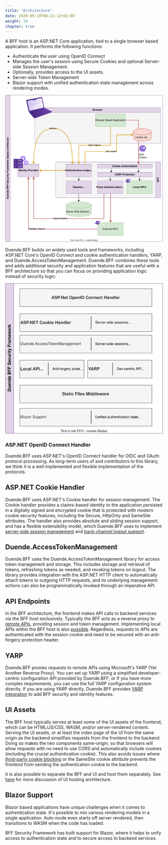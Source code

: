 ```yaml
---
title: "Architecture"
date: 2020-09-10T08:22:12+02:00
weight: 10
chapter: true
---
```


A BFF host is an ASP.NET Core application, tied to a single browser based application. It performs the following functions:
* Authenticate the user using OpenID Connect
* Manages the user's session using Secure Cookies and optional Server-side Session Management. 
* Optionally, provides access to the UI assets.
* Server-side Token Management
* Blazor support with unified authentication state management across rendering modes. 

![BFF Security Framework Architecture Overview](../images/bff_application_architecture.svg?height=30pc)


Duende.BFF builds on widely used tools and frameworks, including ASP.NET Core's OpenID Connect and cookie authentication handlers, YARP, and Duende.AccessTokenManagement. Duende.BFF combines these tools and adds additional security and application features that are useful with a BFF architecture so that you can focus on providing application logic instead of security logic:

![Duende BFF Security Framework - components](../images/bff_blocs.svg?height=30pc)

### ASP.NET OpenID Connect Handler
Duende.BFF uses ASP.NET's OpenID Connect handler for OIDC and OAuth protocol processing. As long-term users of and contributors to this library, we think it is a well implemented and flexible implementation of the protocols.

## ASP.NET Cookie Handler
Duende.BFF uses ASP.NET's Cookie handler for session management. The Cookie handler provides a claims-based identity to the application persisted in a digitally signed and encrypted cookie that is protected with modern cookie security features, including the Secure, HttpOnly and SameSite attributes. The handler also provides absolute and sliding session support, and has a flexible extensibility model, which Duende.BFF uses to implement [server-side session management](/bff/v3/fundamentals/session/server_side_sessions) and [back-channel logout support](/bff/v3/fundamentals/session/management/back-channel-logout).

## Duende.AccessTokenManagement
Duende.BFF uses the Duende.AccessTokenManagement library for access token management and storage. This includes storage and retrieval of tokens, refreshing tokens as needed, and revoking tokens on logout. The library provides integration with the ASP.NET HTTP client to automatically attach tokens to outgoing HTTP requests, and its underlying management actions can also be programmatically invoked through an imperative API.

## API Endpoints
In the BFF architecture, the frontend makes API calls to backend services via the BFF host exclusively. Typically the BFF acts as a reverse proxy to [remote APIs](/bff/v3/fundamentals/apis/remote), providing session and token management. Implementing local APIs within the BFF host is also [possible](/bff/v3/fundamentals/apis/local). Regardless, requests to APIs are authenticated with the session cookie and need to be secured with an anti-forgery protection header.

## YARP
Duende.BFF proxies requests to remote APIs using Microsoft's YARP (Yet Another Reverse Proxy). You can set up YARP using a simplified developer-centric configuration API provided by Duende.BFF, or if you have more complex requirements, you can use the full YARP configuration system directly. If you are using YARP directly, Duende.BFF provides [YARP integration](/bff/v3/fundamentals/apis/yarp) to add BFF security and identity features.

## UI Assets
The BFF host typically serves at least some of the UI assets of the frontend, which can be HTML/JS/CSS, WASM, and/or server-rendered content. Serving the UI assets, or at least the index page of the UI from the same origin as the backend simplifies requests from the frontend to the backend. Doing so makes the two components same-origin, so that browsers will allow requests with no need to use CORS and automatically include cookies (including the crucial authentication cookie). This also avoids issues where [third-party cookie blocking](/bff/v3/architecture/third-party-cookies) or the SameSite cookie attribute prevents the frontend from sending the authentication cookie to the backend. 

It is also possible to separate the BFF and UI and host them separately. See [here](/bff/v3/architecture/ui-hosting) for more discussion of UI hosting architecture. 

## Blazor Support

Blazor based applications have unique challenges when it comes to authentication state. It's possible to mix various rendering models in a single application. Auto mode even starts off server rendered, then transitions to WASM when the code has loaded. 

BFF Security Framework has built support for Blazor, where it helps to unify access to authentication state and to secure access to backend services. 
